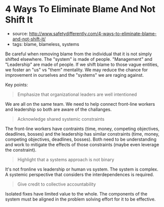 # 4 Ways To Eliminate Blame And Not Shift It

* source: http://www.safetydifferently.com/4-ways-to-eliminate-blame-and-not-shift-it/
* tags: blame, blameless, systems

Be careful when removing blame from the individual that it is not simply shifted elsewhere. The "system" is made of people. "Management" and "Leadership" are made of people. If we shift blame to those vague entities, we foster an "us" vs "them" mentality. We may reduce the chance for improvement in ourselves and the "systems" we are raging against.

Key points:

> Emphasize that organizational leaders are well intentioned

We are all on the same team. We need to help connect front-line workers and leadership so both are aware of the challanges.

> Acknowledge shared systemic constraints

The front-line workers have contraints (time, money, competing objectives, deadlines, bosses) and the leadership has similar constraints (time, money, competing objectives, deadlines, bosses). Both need to be understanding and work to mitigate the effects of those constraints (maybe even leverage the constraint).

> Highlight that a systems approach is not binary

It's not fronline vs leadership or human vs system. The system is complex. A systemic perspective that considers the interdependences is required.

> Give credit to collective accountability

Isolated fixes have limited value to the whole. The components of the system must be aligned in the problem solving effort for it to be effective.
